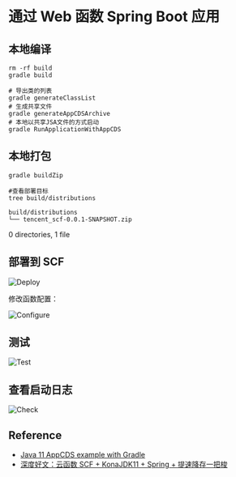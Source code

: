 # 通过 Web 函数 Spring Boot 应用

## 本地编译

    rm -rf build
    gradle build

    # 导出类的列表
    gradle generateClassList
    # 生成共享文件
    gradle generateAppCDSArchive
    # 本地以共享JSA文件的方式启动
    gradle RunApplicationWithAppCDS

## 本地打包

    gradle buildZip

    #查看部署目标
    tree build/distributions

    build/distributions
    └── tencent_scf-0.0.1-SNAPSHOT.zip

0 directories, 1 file

## 部署到 SCF

![Deploy](https://user-images.githubusercontent.com/251222/157162205-d5f4b120-1ddf-4fce-a852-2bb094ff4575.jpg)

修改函数配置：

![Configure](https://user-images.githubusercontent.com/251222/157162229-9605d95d-f975-4590-b7a5-fba0da93aa2f.jpg)

## 测试

![Test](https://user-images.githubusercontent.com/251222/157162214-7632437e-0e90-40d4-b7f0-3708c0818e54.jpg)

## 查看启动日志

![Check](https://user-images.githubusercontent.com/251222/157162241-1dc1de34-ed98-438b-9138-0f45bddf138e.jpg)

## Reference

- [Java 11 AppCDS example with Gradle](https://blog.jdbevan.com/2020/09/30/java-11-appcds-example-with-gradle/)
- [深度好文：云函数 SCF + KonaJDK11 + Spring + 提速降存一把梭](https://segmentfault.com/a/1190000039714331)
